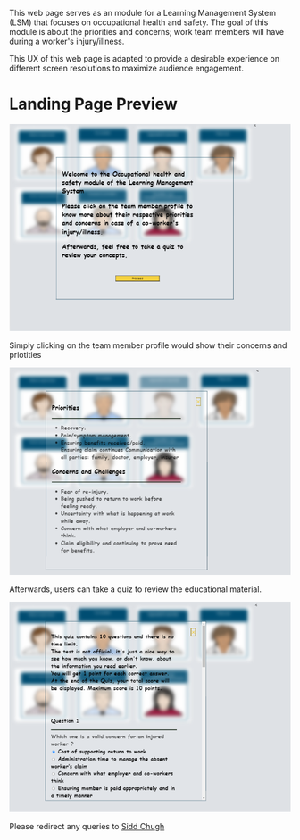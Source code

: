 This web page serves as an module for a Learning Management System (LSM) that focuses on occupational health and safety. The goal of this module is about the priorities and concerns; work team members will have during a worker's injury/illness. <p>
This UX of this web page is adapted to provide a desirable experience on different screen resolutions to maximize audience engagement. <p>

<h1> Landing Page Preview </h1>

![Landing Page](assets/landing_page.PNG)

<p> Simply clicking on the team member profile would show their concerns and priotities

![Description](assets/description_preview.PNG)

<p> Afterwards, users can take a quiz to review the educational material.

![Quiz Preview](assets/quiz_preview.PNG)

Please redirect any queries to [Sidd Chugh](mailto:sidd032@gmail.com)